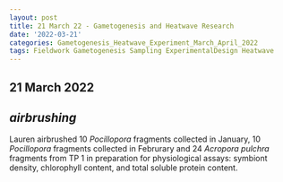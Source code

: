 ```yaml
---
layout: post
title: 21 March 22 - Gametogenesis and Heatwave Research
date: '2022-03-21'
categories: Gametogenesis_Heatwave_Experiment_March_April_2022
tags: Fieldwork Gametogenesis Sampling ExperimentalDesign Heatwave
---
```


## 21 March 2022

## *airbrushing*

Lauren airbrushed 10 *Pocillopora* fragments collected in January, 10 *Pocillopora* fragments collected in Februrary and 24 *Acropora pulchra* fragments from TP 1 in preparation for physiological assays: symbiont density, chlorophyll content, and total soluble protein content. 

